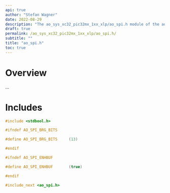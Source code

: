 ```yaml
---
api: true
author: "Stefan Wagner"
date: 2022-08-29
description: "The ao_sys_xc32_pic32mx_1xx_xlp/ao_spi.h module of the ao real-time operating system."
draft: true
permalink: /ao_sys_xc32_pic32mx_1xx_xlp/ao_spi.h/ 
subtitle: ""
title: "ao_spi.h"
toc: true
---
```


# Overview

...

# Includes

```c
#include <stdbool.h>

#ifndef AO_SPI_BRG_BITS

#define AO_SPI_BRG_BITS     (13)

#endif

#ifndef AO_SPI_ENHBUF

#define AO_SPI_ENHBUF       (true)

#endif

#include_next <ao_spi.h>

```
